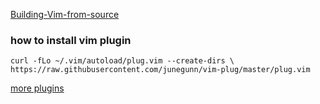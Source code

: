 [Building-Vim-from-source](https://github.com/ycm-core/YouCompleteMe/wiki/Building-Vim-from-source)

### how to install vim plugin

```
curl -fLo ~/.vim/autoload/plug.vim --create-dirs \
https://raw.githubusercontent.com/junegunn/vim-plug/master/plug.vim
```

[more plugins](https://vimawesome.com/)
